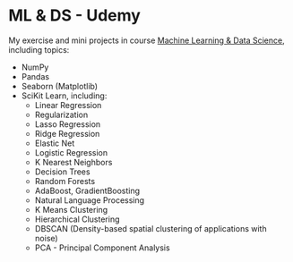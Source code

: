 # ML & DS - Udemy
My exercise and mini projects in course
[Machine Learning &amp; Data Science](https://www.udemy.com/course/python-machine-learning-data-science-russian/?couponCode=ST1MT31025G1), including topics: 
- NumPy
- Pandas
- Seaborn (Matplotlib)
- SciKit Learn, including:
  - Linear Regression
  - Regularization
  - Lasso Regression
  - Ridge Regression
  - Elastic Net
  - Logistic Regression
  - K Nearest Neighbors
  - Decision Trees
  - Random Forests
  - AdaBoost, GradientBoosting
  - Natural Language Processing
  - K Means Clustering
  - Hierarchical Clustering 
  - DBSCAN (Density-based spatial clustering of applications with noise)
  - PCA - Principal Component Analysis

